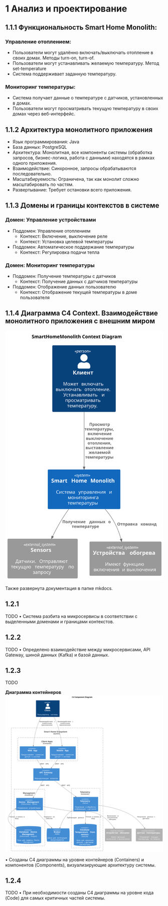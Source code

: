 # 1 Анализ и проектирование
## 1.1.1 Функциональность Smart Home Monolith:

### Управление отоплением:

- Пользователи могут удалённо включать/выключать отопление в своих домах. Методы turn-on, turn-of.
- Пользователи могут устанавливать желаемую температуру. Метод set-temperature
- Система поддерживает заданную температуру.

### Мониторинг температуры:

- Система получает данные о температуре с датчиков, установленных в домах.
- Пользователи могут просматривать текущую температуру в своих домах через веб-интерфейс.

## 1.1.2 Архитектура монолитного приложения
- Язык программирования: Java
- База данных: PostgreSQL
- Архитектура: Монолитная, все компоненты системы (обработка запросов, бизнес-логика, работа с данными) находятся в рамках одного приложения.
- Взаимодействие: Синхронное, запросы обрабатываются последовательно.
- Масштабируемость: Ограничена, так как монолит сложно масштабировать по частям.
- Развертывание: Требует остановки всего приложения.

## 1.1.3 Домены и границы контекстов в системе
### Домен: Управление устройствами
  * Поддомен: Управление отоплением
    - Контекст: Включение, выключение реле
    - Контекст: Установка целевой температуры
  * Поддомен: Автоматическое поддержание температуры
    - Контекст: Регулировка подачи тепла
### Домен: Мониторинг температуры
  * Поддомен: Получение температуры с датчиков
    - Контекст: Получение данных с датчиков температуры
  * Поддомен: Отображение данных пользователю
    - Контекст: Отображение текущей температуры в доме пользователя

## 1.1.4 Диаграмма C4 Context. Взаимодействие монолитного приложения с внешним миром
  ![Диаграмма C4 Context As Is](mkdoc/docs/generated_diagrams/C4%20Context%20v1.svg)

  Также развернута документация в папке mkdocs.

## 1.2.1
  TODO
  •	Система разбита на микросервисы в соответствии с выделенными доменами и границами контекстов.

## 1.2.2
  TODO
  •	Определено взаимодействие между микросервисами, API Gateway, шиной данных (Kafka) и базой данных.

## 1.2.3
  TODO

  **Диаграмма контейнеров**
  ![Диаграмма С4 Component v1](mkdoc/docs/generated_diagrams/C4%20Component%20v1.svg)

  •	Созданы C4 диаграммы на уровне контейнеров (Containers) и компонентов (Components), визуализирующие архитектуру системы.

## 1.2.4
  TODO
  •	При необходимости созданы C4 диаграммы на уровне кода (Code) для самых критичных частей системы.

